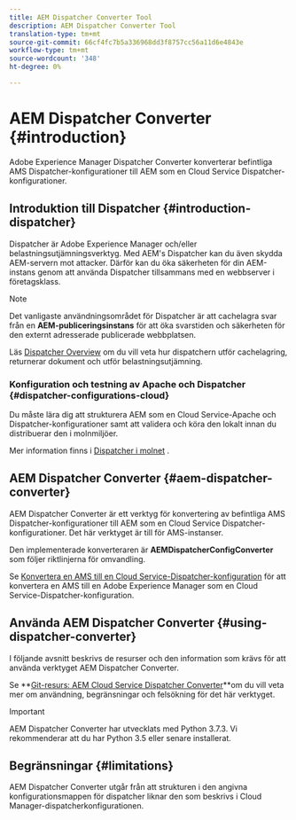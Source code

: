 ```yaml
---
title: AEM Dispatcher Converter Tool
description: AEM Dispatcher Converter Tool
translation-type: tm+mt
source-git-commit: 66cf4fc7b5a336968dd3f8757cc56a11d6e4843e
workflow-type: tm+mt
source-wordcount: '348'
ht-degree: 0%

---
```



# AEM Dispatcher Converter {#introduction}

Adobe Experience Manager Dispatcher Converter konverterar befintliga AMS Dispatcher-konfigurationer till AEM som en Cloud Service Dispatcher-konfigurationer.

## Introduktion till Dispatcher {#introduction-dispatcher}

Dispatcher är Adobe Experience Manager och/eller belastningsutjämningsverktyg. Med AEM&#39;s Dispatcher kan du även skydda AEM-servern mot attacker. Därför kan du öka säkerheten för din AEM-instans genom att använda Dispatcher tillsammans med en webbserver i företagsklass.

>[!NOTE]
>Det vanligaste användningsområdet för Dispatcher är att cachelagra svar från en **AEM-publiceringsinstans** för att öka svarstiden och säkerheten för den externt adresserade publicerade webbplatsen.

Läs [Dispatcher Overview](https://docs.adobe.com/content/help/en/experience-manager-dispatcher/using/dispatcher.html) om du vill veta hur dispatchern utför cachelagring, returnerar dokument och utför belastningsutjämning.

### Konfiguration och testning av Apache och Dispatcher {#dispatcher-configurations-cloud}

Du måste lära dig att strukturera AEM som en Cloud Service-Apache och Dispatcher-konfigurationer samt att validera och köra den lokalt innan du distribuerar den i molnmiljöer.

Mer information finns i [Dispatcher i molnet](https://docs.adobe.com/content/help/en/experience-manager-cloud-service/implementing/content-delivery/disp-overview.html) .

## AEM Dispatcher Converter {#aem-dispatcher-converter}

AEM Dispatcher Converter är ett verktyg för konvertering av befintliga AMS Dispatcher-konfigurationer till AEM som en Cloud Service Dispatcher-konfigurationer. Det här verktyget är till för AMS-instanser.

Den implementerade konverteraren är **AEMDispatcherConfigConverter** som följer riktlinjerna för omvandling.

Se [Konvertera en AMS till en Cloud Service-Dispatcher-konfiguration](https://docs.adobe.com/content/help/en/experience-manager-cloud-service/implementing/content-delivery/disp-overview.html#how-to-convert-an-ams-to-an-aem-as-a-cloud-service-dispatcher-configuration) för att konvertera en AMS till en Adobe Experience Manager som en Cloud Service-Dispatcher-konfiguration.

## Använda AEM Dispatcher Converter {#using-dispatcher-converter}

I följande avsnitt beskrivs de resurser och den information som krävs för att använda verktyget AEM Dispatcher Converter.

Se **[Git-resurs: AEM Cloud Service Dispatcher Converter](https://github.com/adobe/aem-cloud-service-dispatcher-converter)**om du vill veta mer om användning, begränsningar och felsökning för det här verktyget.

>[!IMPORTANT]
>AEM Dispatcher Converter har utvecklats med Python 3.7.3. Vi rekommenderar att du har Python 3.5 eller senare installerat.

## Begränsningar {#limitations}

AEM Dispatcher Converter utgår från att strukturen i den angivna konfigurationsmappen för dispatcher liknar den som beskrivs i Cloud Manager-dispatcherkonfigurationen.


